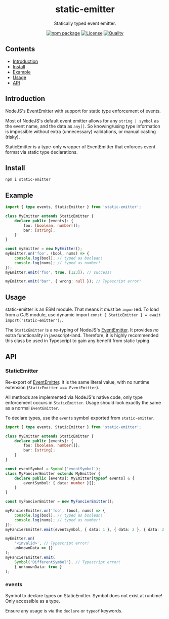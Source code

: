 <div style="text-align:center">

<h1>static-emitter</h1>
<p>Statically typed event emitter.</p>

[![npm package](https://badge.fury.io/js/static-emitter.svg)](https://www.npmjs.com/package/static-emitter)
[![License](https://img.shields.io/github/license/JacobLey/jacobley.svg)](https://github.com/JacobLey/jacobley/blob/main/common/config/publish/LICENSE)
[![Quality](https://img.shields.io/npms-io/quality-score/enum-to-array)](https://www.npmjs.com/package/enum-to-array)

</div>

## Contents
- [Introduction](#introduction)
- [Install](#install)
- [Example](#example)
- [Usage](#usage)
- [API](#api)

<a name="Introduction"></a>
## Introduction

NodeJS's EventEmitter with support for static type enforcement of events.

Most of NodeJS's default event emitter allows for any `string | symbol` as the event name, and the data as `any[]`. So knowing/using type information is impossible without extra (unnecessary) validations, or manual casting (risky).

StaticEmitter is a type-only wrapper of EventEmitter that enforces event format via static type declarations.

<a name="Install"></a>
## Install

```sh
npm i static-emitter
```

<a name="Example"></a>
## Example

```ts
import { type events, StaticEmitter } from 'static-emitter';

class MyEmitter extends StaticEmitter {
    declare public [events]: {
        foo: [boolean, number[]];
        bar: [string];
    }
}

const myEmitter = new MyEmitter();
myEmitter.on('foo', (bool, nums) => {
    console.log(bool); // typed as boolean!
    console.log(nums); // typed as number!
});
myEmitter.emit('foo', true, [123]); // success!

myEmitter.emit('bar', { wrong: null }); // Typescript error!
```

<a name="usage"></a>
## Usage

static-emitter is an ESM module. That means it _must_ be `import`ed. To load from a CJS module, use dynamic import `const { StaticEmitter } = await import('static-emitter');`.

The `StaticEmitter` is a re-typing of NodeJS's [EventEmitter](https://nodejs.org/api/events.html#class-eventemitter). It provides _no_ extra functionality in javascript-land. Therefore, it is highly recommended this class be used in Typescript to gain any benefit from static typing.

<a name="api"></a>
## API

### StaticEmitter

Re-export of [EventEmitter](https://nodejs.org/api/events.html#class-eventemitter). It is the same literal value, with no runtime extension (`StaticEmitter === EventEmitter`).

All methods are implemented via NodeJS's native code, only type enforcement occurs in `StaticEmitter`. Usage should look exactly the same as a normal `EventEmitter`.

To declare types, use the `events` symbol exported from `static-emitter`.

```ts
import { type events, StaticEmitter } from 'static-emitter';

class MyEmitter extends StaticEmitter {
    declare public [events]: {
        foo: [boolean, number[]];
        bar: [string];
    }
}

const eventSymbol = Symbol('eventSymbol');
class MyFancierEmitter extends MyEmitter {
    declare public [events]: MyEmitter[typeof events] & {
        eventSymbol: { data: number }[];
    }
}

const myFancierEmitter = new MyFancierEmitter();

myFancierEmitter.on('foo', (bool, nums) => {
    console.log(bool); // typed as boolean!
    console.log(nums); // typed as number!
});
myFancierEmitter.emit(eventSymbol, { data: 1 }, { data: 2 }, { data: 3 });

myEmitter.on(
    '<invalid>', // Typescript error!
    unknownData => {}
);
myFancierEmitter.emit(
    Symbol('DifferentSymbol'), // Typescript error!
    { unknownData: true }
);
```

### events

Symbol to declare types on StaticEmitter. Symbol does not exist at runtime!
Only accessible as a type.

Ensure any usage is via the `declare` or `typeof` keywords.

